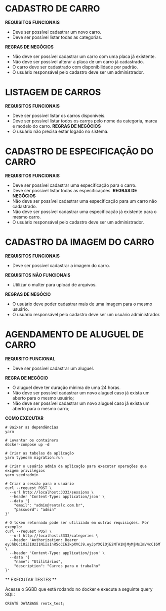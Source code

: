 # CADASTRO DE CARRO

**REQUISITOS FUNCIONAIS**
- Deve ser possível cadastrar um novo carro.
- Deve ser possível listar todas as categorias.

**REGRAS DE NEGÓCIOS**
- Não deve ser possível cadastrar um carro com uma placa já existente.
- Não deve ser possível alterar a placa de um carro já cadastrado.
- O carro deve ser cadastrado com disponibilidade por padrão.
- O usuário responsável pelo cadastro deve ser um administrador.

# LISTAGEM DE CARROS

**REQUISITOS FUNCIONAIS**
- Deve ser possível listar os carros disponíveis.
- Deve ser possível listar todos os carros pelo nome da categoria, marca e modelo do carro.
**REGRAS DE NEGÓCIOS**
- O usuário não precisa estar logado no sistema.

# CADASTRO DE ESPECIFICAÇÃO DO CARRO

**REQUISITOS FUNCIONAIS**
- Deve ser possível cadastrar uma especificação para o carro.
- Deve ser possível listar todas as especificações.
**REGRAS DE NEGÓCIOS**
- Não deve ser possível cadastrar uma especificação para um carro não cadastrado.
- Não deve ser possível cadastrar uma especificação já existente para o mesmo carro.
- O usuário responsável pelo cadastro deve ser um administrador.

# CADASTRO DA IMAGEM DO CARRO

**REQUISITOS FUNCIONAIS**
- Deve ser possível cadastrar a imagem do carro.

**REQUISITOS NÃO FUNCIONAIS**
- Utilizar o multer para upload de arquivos.

**REGRAS DE NEGÓCIO**
- O usuário deve poder cadastrar mais de uma imagem para o mesmo usuário.
- O usuário responsável pelo cadastro deve ser um usuário administrador.

# AGENDAMENTO DE ALUGUEL DE CARRO

**REQUISITO FUNCIONAL**
- Deve ser possível cadastrar um aluguel.

**REGRA DE NEGÓCIO**
- O aluguel deve ter duração mínima de uma 24 horas.
- Não deve ser possível cadastrar um novo aluguel caso já exista um aberto para o mesmo usuário;
- Não deve ser possível cadastrar um novo aluguel caso já exista um aberto para o mesmo carro;

**COMO EXECUTAR**
```
# Baixar as dependências
yarn

# Levantar os containers
docker-compose up -d

# Criar as tabelas da aplicação
yarn typeorm migration:run

# Criar o usuário admin da aplicação para executar operações que exigem privilégios
yarn seed:admin

# Criar a sessão para o usuário
curl --request POST \
  --url http://localhost:3333/sessions \
  --header 'Content-Type: application/json' \
  --data '{
	"email": "admin@rentalx.com.br",
	"password": "admin"
}'

# O token retornado pode ser utilizado em outras requisições. Por exemplo:
curl --request POST \
  --url http://localhost:3333/categories \
  --header 'Authorization: Bearer eyJhbGciOiJIUzI1NiIsInR5cCI6IkpXVCJ9.eyJpYXQiOjE2NTA1NjMyMjMsImV4cCI6MTY1MDY0OTYyMywic3ViIjoiZTE2Y2FmZDUtNTdhZS00MzE2LWFmZTctODdmZDllNTQ2ZWQ4In0.eSojNBUG3IODG_AC236UwTvyiXJfc2ej2GJpeu4y8pM' \
  --header 'Content-Type: application/json' \
  --data '{
	"name": "Utilitários",
	"description": "Carros para o trabalho"
}'

```

** EXECUTAR TESTES **

Acesse o SGBD que está rodando no docker e execute a seguinte query SQL:

```
CREATE DATABASE rentx_test;

```
